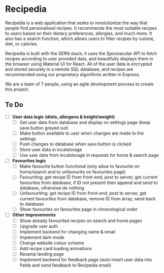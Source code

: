 # Recipedia

Recipedia is a web application that seeks to revolutionize the way that people find personalised recipes. It recommends the most suitable recipes to users based on their dietary preferences, allergies, and much more. It also has a search function, which allows users to filter recipes by cuisine, diet, or calories.

Recipedia is built with the SERN stack; it uses the Spoonacular API to fetch recipes according to user provided data, and beautifully displays them in the browser using Material UI for React. All of the user data is encrypted and stored securely in a remote SQL database, and recipes are recommended using our proprietary algorithms written in Express.

We are a team of 7 people, using an agile development process to create this project.

## To Do
- [ ] **User data logic (diets, allergens & height/weight)**
  - [ ] Get user data from database and display on settings page (keep save button greyed out)
  - [ ] Make button available to user when changes are made to the settings
  - [ ] Push changes to database when save button is clicked
  - [ ] Store user data in localstorage
  - [ ] Use user data from localstorage in requests for home & search page
- [ ] **Favourites logic**
  - [ ] Make favourite button functional (only allow to favourite on home/search and to unfavourite on favourites  page)
  - [ ] Favouriting: get recipe ID from front-end, post to server, get current favourites from database, if ID not present then append and send to database, otherwise do nothing
  - [ ] Unfavouriting: get recipe ID from front-end, post to server, get current favourites from database, remove ID from array, send back to database
  - [ ] Show favourites on favourites page in chronological order
- [ ] **Other improvements**
  - [ ] Show already favourited recipes on search and home pages
  - [ ] Upgrade user auth
  - [ ] Implement backend for changing name & email
  - [ ] Implement dark mode
  - [ ] Change website colour scheme
  - [ ] Add recipe card loading animations
  - [ ] Revamp landing page
  - [ ] Implement backend for feedback page (auto insert user data into fields and send feedback to Recipedia email)
